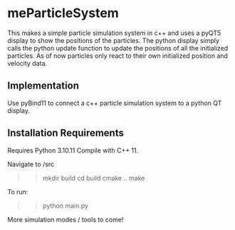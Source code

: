 # meParticleSystem

This makes a simple particle simulation system in c++ and uses a pyQT5 display to show the positions
of the particles.  The python display simply calls the python update function to update the positions
of all the initialized particles.  As of now particles only react to their own initialized position 
and velocity data.

## Implementation  
Use pyBind11 to connect a c++ particle simulation system to a python QT display.

## Installation Requirements
Requires Python 3.10.11
Compile with C++ 11.

Navigate to /src
 >> mkdir build
 >> cd build
 >> cmake ..
 >> make

To run:
 >> python main.py

More simulation modes / tools to come!
